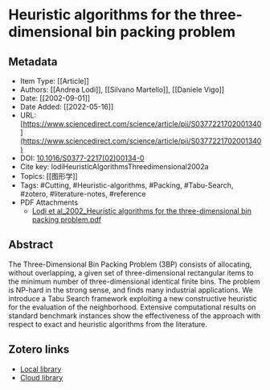 # Heuristic algorithms for the three-dimensional bin packing problem
## Metadata

* Item Type: [[Article]]
* Authors: [[Andrea Lodi]], [[Silvano Martello]], [[Daniele Vigo]]
* Date: [[2002-09-01]]
* Date Added: [[2022-05-16]]
* URL: [https://www.sciencedirect.com/science/article/pii/S0377221702001340](https://www.sciencedirect.com/science/article/pii/S0377221702001340)
* DOI: [10.1016/S0377-2217(02)00134-0](https://doi.org/10.1016/S0377-2217(02)00134-0)
* Cite key: lodiHeuristicAlgorithmsThreedimensional2002a
* Topics: [[图形学]]
* Tags: #Cutting, #Heuristic-algorithms, #Packing, #Tabu-Search, #zotero, #literature-notes, #reference
* PDF Attachments
	- [Lodi et al_2002_Heuristic algorithms for the three-dimensional bin packing problem.pdf](zotero://open-pdf/library/items/FNEBKSNP)
## Abstract

The Three-Dimensional Bin Packing Problem (3BP) consists of allocating, without overlapping, a given set of three-dimensional rectangular items to the minimum number of three-dimensional identical finite bins. The problem is NP-hard in the strong sense, and finds many industrial applications. We introduce a Tabu Search framework exploiting a new constructive heuristic for the evaluation of the neighborhood. Extensive computational results on standard benchmark instances show the effectiveness of the approach with respect to exact and heuristic algorithms from the literature.
##  Zotero links
* [Local library](zotero://select/items/1_PCURE9G4)
* [Cloud library](http://zotero.org/users/8989203/items/PCURE9G4)